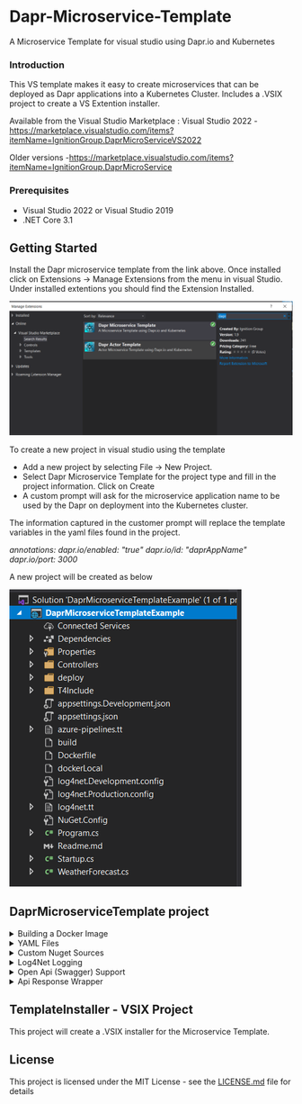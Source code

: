 # Dapr-Microservice-Template
A Microservice Template for visual studio using Dapr.io and Kubernetes

### Introduction ###
This VS template makes it easy to create microservices that can be deployed as Dapr applications into a Kubernetes Cluster.
Includes a .VSIX project to create a VS Extention installer.

Available from the Visual Studio Marketplace :
Visual Studio 2022 - https://marketplace.visualstudio.com/items?itemName=IgnitionGroup.DaprMicroServiceVS2022

Older versions -https://marketplace.visualstudio.com/items?itemName=IgnitionGroup.DaprMicroService

### Prerequisites
* Visual Studio 2022 or Visual Studio 2019
* .NET Core 3.1

## Getting Started
Install the Dapr microservice template from the link above.
Once installed click on Extensions -> Manage Extensions from the menu in visual Studio.
Under installed extentions you should find the Extension Installed. 

![VS Dapr template Extension](Screenshots/Extension.PNG)

To create a new project in visual studio using the template
* Add a new project by selecting File -> New Project.
* Select Dapr Microservice Template for the project type and fill in the project information. Click on Create
* A custom prompt will ask for the microservice application name to be used by the Dapr on deployment into the Kubernetes cluster.

The information captured in the customer prompt will replace the template variables in the yaml files found in the project.

*annotations:
        dapr.io/enabled: "true"
        dapr.io/id: "$daprAppName$"
        dapr.io/port: 3000*

A new project will be created as below

![Microservice Project](Screenshots/newproject.PNG)

## DaprMicroserviceTemplate project ##
<details>
  <summary>Building a Docker Image</summary>
  <p>DockerFile - Contains the commands to build a Docker image for the microservice.
</details>

<details>
  <summary>YAML Files</summary>
  <p>T4 Templating - Deployment files are generated using T4 template. See Data.txt for settings.
  <p>DeployDev.yaml - For development - Contains the information for deployment into a dev/Test kubernetes cluster</p>
  <p>DeployProd.yaml - For Production - Contains the information for deployment into a production kubernetes cluster</p>
  <p>Azure-Pipelines.yaml - File used to Create the microservice Deployment pipeline for Micrsoft Azure Dev Ops</p>
</details>

<details>
  <summary>Custom Nuget Sources</summary>
  <p>Nuget.config - Add any additional package sources to this file. Required to build the docker image correctly using dot net Restore.</p>
</details>
<details>
  <summary>Log4Net Logging</summary>
  <p>Log4Net.config - This template uses Log4net for logging. Contains a console and Gelf4Net.UdpAppender logger. Development and Production files generated by T4 template </p>
</details>
<details>
  <summary>Open Api (Swagger) Support</summary>
  <p>Swagger is a set of open-source tools built around the OpenAPI Specification that can help you design, build, document and consume REST APIs</p>
</details>
<details>
        <summary>Api Response Wrapper</summary>
        <p> Uses AutoWrapper.Core for a consistent api response format across microservices :https://github.com/proudmonkey/AutoWrapper
</details>

## TemplateInstaller - VSIX Project ##
<p>This project will create a .VSIX installer for the Microservice Template. </p>

## License

This project is licensed under the MIT License - see the [LICENSE.md](LICENSE.md) file for details
